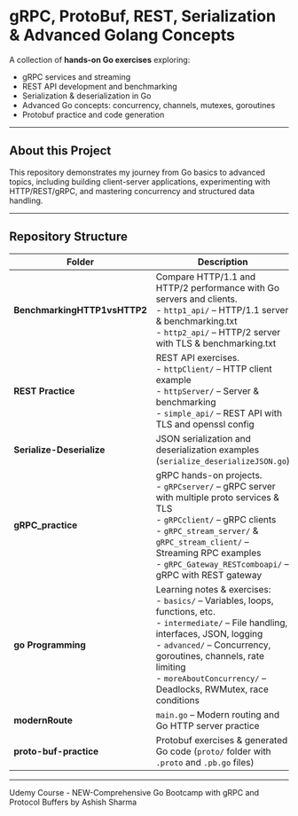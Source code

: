 # gRPC, ProtoBuf, REST, Serialization & Advanced Golang Concepts

A collection of **hands-on Go exercises** exploring:

- gRPC services and streaming  
- REST API development and benchmarking  
- Serialization & deserialization in Go  
- Advanced Go concepts: concurrency, channels, mutexes, goroutines  
- Protobuf practice and code generation  

---

## **About this Project**
This repository demonstrates my journey from Go basics to advanced topics, including building client-server applications, experimenting with HTTP/REST/gRPC, and mastering concurrency and structured data handling.

---

## **Repository Structure**

| Folder | Description |
|--------|-------------|
| **BenchmarkingHTTP1vsHTTP2** | Compare HTTP/1.1 and HTTP/2 performance with Go servers and clients. <br> - `http1_api/` – HTTP/1.1 server & benchmarking.txt <br> - `http2_api/` – HTTP/2 server with TLS & benchmarking.txt |
| **REST Practice** | REST API exercises. <br> - `httpClient/` – HTTP client example <br> - `httpServer/` – Server & benchmarking <br> - `simple_api/` – REST API with TLS and openssl config |
| **Serialize-Deserialize** | JSON serialization and deserialization examples (`serialize_deserializeJSON.go`) |
| **gRPC_practice** | gRPC hands-on projects. <br> - `gRPCserver/` – gRPC server with multiple proto services & TLS <br> - `gRPCclient/` – gRPC clients <br> - `gRPC_stream_server/` & `gRPC_stream_client/` – Streaming RPC examples <br> - `gRPC_Gateway_RESTcomboapi/` – gRPC with REST gateway |
| **go Programming** | Learning notes & exercises: <br> - `basics/` – Variables, loops, functions, etc. <br> - `intermediate/` – File handling, interfaces, JSON, logging <br> - `advanced/` – Concurrency, goroutines, channels, rate limiting <br> - `moreAboutConcurrency/` – Deadlocks, RWMutex, race conditions |
| **modernRoute** | `main.go` – Modern routing and Go HTTP server practice |
| **proto-buf-practice** | Protobuf exercises & generated Go code (`proto/` folder with `.proto` and `.pb.go` files) |

---

Udemy Course - NEW-Comprehensive Go Bootcamp with gRPC and Protocol Buffers by Ashish Sharma